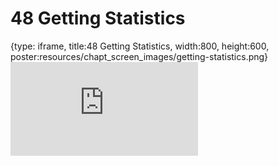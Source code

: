 # 48 Getting Statistics
 
{type: iframe, title:48 Getting Statistics, width:800, height:600, poster:resources/chapt_screen_images/getting-statistics.png}
![](https://datatrail-jhu.github.io/DataTrail/no_toc/getting-statistics.html)
 

 
